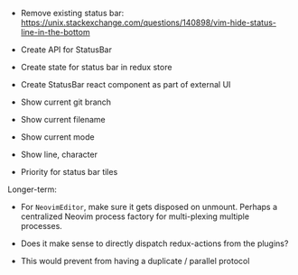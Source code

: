 - Remove existing status bar: https://unix.stackexchange.com/questions/140898/vim-hide-status-line-in-the-bottom
- Create API for StatusBar
- Create state for status bar in redux store
- Create StatusBar react component as part of external UI
- Show current git branch
- Show current filename
- Show current mode
- Show line, character

- Priority for status bar tiles

Longer-term:
- For `NeovimEditor`, make sure it gets disposed on unmount. Perhaps a centralized Neovim process factory for multi-plexing multiple processes.


- Does it make sense to directly dispatch redux-actions from the plugins? 
- This would prevent from having a duplicate / parallel protocol
